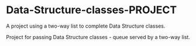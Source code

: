 # Data-Structure-classes-PROJECT
 A project using a two-way list to complete Data Structure classes.

Project for passing Data Structure classes - queue served by a two-way list.
